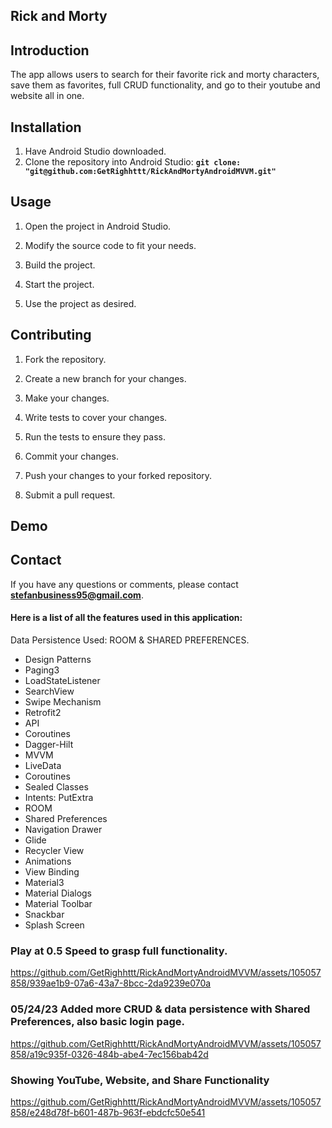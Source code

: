 ## **Rick and Morty**

## **Introduction**
The app allows users to search for their favorite rick and morty characters, save them as favorites, full CRUD functionality, and go to their youtube and website all in one. 

## **Installation**
 
1. Have Android Studio downloaded.
2. Clone the repository into Android Studio: **`git clone: "git@github.com:GetRighhttt/RickAndMortyAndroidMVVM.git" `**

## **Usage**
1. Open the project in Android Studio.

2. Modify the source code to fit your needs.

3. Build the project.

4. Start the project.

5. Use the project as desired.

## **Contributing**

1. Fork the repository.

2. Create a new branch for your changes.

3. Make your changes.

4. Write tests to cover your changes.

5. Run the tests to ensure they pass.

6. Commit your changes.

7. Push your changes to your forked repository.

8. Submit a pull request.

## **Demo**


## **Contact**

If you have any questions or comments, please contact **stefanbusiness95@gmail.com**.

#### Here is a list of all the features used in this application:

Data Persistence Used: ROOM & SHARED PREFERENCES.

- Design Patterns
- Paging3
- LoadStateListener
- SearchView
- Swipe Mechanism
- Retrofit2
- API
- Coroutines
- Dagger-Hilt
- MVVM
- LiveData
- Coroutines
- Sealed Classes
- Intents: PutExtra
- ROOM
- Shared Preferences
- Navigation Drawer
- Glide
- Recycler View
- Animations
- View Binding
- Material3
- Material Dialogs
- Material Toolbar
- Snackbar
- Splash Screen

### Play at 0.5 Speed to grasp full functionality.
https://github.com/GetRighhttt/RickAndMortyAndroidMVVM/assets/105057858/939ae1b9-07a6-43a7-8bcc-2da9239e070a

### 05/24/23 Added more CRUD & data persistence with Shared Preferences, also basic login page.

https://github.com/GetRighhttt/RickAndMortyAndroidMVVM/assets/105057858/a19c935f-0326-484b-abe4-7ec156bab42d

### Showing YouTube, Website, and Share Functionality

https://github.com/GetRighhttt/RickAndMortyAndroidMVVM/assets/105057858/e248d78f-b601-487b-963f-ebdcfc50e541


